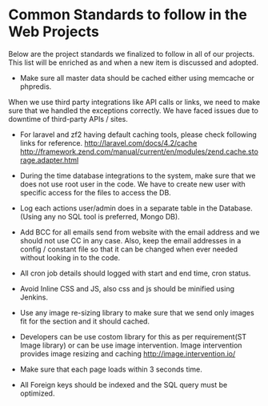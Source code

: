 
# Common Standards to follow in the Web Projects

Below are the project standards we finalized to follow in all of our projects. This list will be enriched as and when a new item is discussed and adopted.

* Make sure all master data should be cached either using memcache or phpredis.

When we use third party integrations like API calls or links, we need to make sure that we handled the exceptions correctly. We have faced issues due to downtime of third-party APIs / sites.

* For laravel and zf2 having default caching tools, please check following links for reference.
http://laravel.com/docs/4.2/cache
http://framework.zend.com/manual/current/en/modules/zend.cache.storage.adapter.html

* During the time database integrations to the system, make sure that we does not use root user in the code. We have to create new user with specific access for the files to access the DB.

* Log each actions user/admin does in a separate table in the Database. (Using any no SQL tool is preferred, Mongo DB).

* Add BCC for all emails send from website with the email address and we should not use CC in any case. Also, keep the email addresses in a config / constant file so that it can be changed when ever needed without looking in to the code.

* All cron job details should logged with start and end time, cron status.

* Avoid Inline CSS and JS, also css and js  should be minified using Jenkins.

* Use any image re-sizing library to make sure that we send only images fit for the section and it should cached.

* Developers can be use costom library for this as per requirement(ST Image library) or can be use image intervention.
Image intervention provides image resizing and caching
http://image.intervention.io/

* Make sure that each page loads within 3 seconds time.

* All Foreign keys should be indexed and the SQL query must be optimized.



